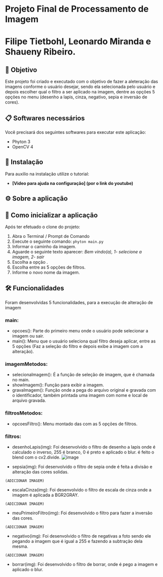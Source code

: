 # Projeto Final de Processamento de Imagem

# Filipe Tietbohl, Leonardo Miranda e Shaueny Ribeiro.

## 🚀 Objetivo
Este projeto foi criado e executado com o objetivo de fazer a aleteração das imagens conforme o usuário desejar, sendo ela selecionada pelo usuário e depois escolher qual o filtro a ser aplicado na imagem, dentre as opções 5 opções no menu (desenho a lapis, cinza, negativo, sepia e inversão de cores).

## 📋 Softwares necessários
Você precisará dos seguintes softwares para executar este aplicação:
* Phyton 3
* OpenCV 4

## 🔧 Instalação
Para auxilio na instalação utilize o tutorial:
* **[Video para ajuda na configuração] (por o link do youtube)**

## ⚙️ Sobre a aplicação

## 🔩 Como inicializar a aplicação
Após ter efetuado o clone do projeto:
1. Abra o Terminal / Prompt de Comando
2. Execute o seguinte comando: `phyton main.py `
3. Informar o caminho da imagem.
4. Aguarde o seguinte texto aparecer: _Bem vindo(a), 1- selecione a imagem, 2- sair_
5. Escolha a opção .
6. Escolha entre as 5 opções de filtros.
7. Informe o novo nome da imagem.

## 🛠️ Funcionalidades
Foram desenvolvidas 5 funcionalidades, para a execução de alteração de imagem 
 
 ### main:
  * opcoes(): Parte do primeiro menu onde o usuário pode selecionar a imagem ou sair.
  * main(): Menu que o usuário seleciona qual filtro deseja aplicar, entre as 5 opções (Faz a seleção do filtro e depois exibe a imagem com a alteração).

 ### imagemMetodos:
  * selecionaImagem(): É a função de seleção de imagem, que é chamada no main.
  * showImagem(): Função para exibir a imagem.
  * gravaImagem(): Função onde a pega do arquivo original e gravada com o identificador, também printada uma imagem com nome e local de arquivo gravada.

  ### filtrosMetodos:
   * opcoesFiltro(): Menu montado das com as 5 opções de filtros.

  ### filtros:
   * desenhoLapis(img): Foi desenvolvido o filtro de desenho a lapis onde é calculado o inverso, 255 é branco, 0 é preto e aplicado o blur. é feito o blend com o cv2.divide.
    ![image](https://user-images.githubusercontent.com/64978472/205903925-8e24a49f-0889-431d-a320-8961f525bf95.png)
    
    
   *  sepsia(img): Foi desenvolvido o filtro de sepia onde é feita a divisão e alteração das cores solidas.
  
    (ADICIONAR IMAGEM)
    
   *  escalaCinza(img): Foi desenvolvido o filtro de escala de cinza onde a imagem é aplicada a BGR2GRAY.
  
    (ADICIONAR IMAGEM)
    
   * meuPrimeiroFiltro(img): Foi desenvolvido o filtro para fazer a inversão das cores.
 
    (ADICIONAR IMAGEM)
    
   *  negativo(img): Foi desenvolvido o filtro de negativas a foto sendo ele pegando a imagem que é igual a 255 e fazendo a subtração dela mesma.

    (ADICIONAR IMAGEM)
   *  borrar(img): Foi desenvolvido o filtro de borrar, onde é pego a imagem e aplicado o blur.
